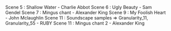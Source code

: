 
Scene 5 : Shallow Water - Charlie Abbot 
Scene 6 : Ugly Beauty - Sam Gendel 
Scene 7 : Mingus chant - Alexander King
Scene 9 : My Foolish Heart - John Mclaughlin 
Scene 11 : Soundscape samples => Granularity_11, Granularity_55 - RUBY
Scene 11 : Mingus chant 2 - Alexander King